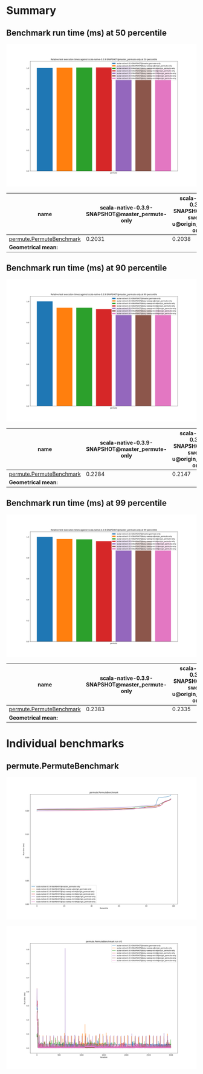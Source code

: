 # Summary
## Benchmark run time (ms) at 50 percentile 
![Chart](relative_percentile_50.png)

|name | scala-native-0.3.9-SNAPSHOT@master_permute-only | scala-native-0.3.9-SNAPSHOT@lazy-sweep-u@origin_permute-only |  | scala-native-0.3.9-SNAPSHOT@lazy-sweep-min4@origin_permute-only |  | scala-native-0.3.9-SNAPSHOT@lazy-sweep-min8@origin_permute-only |  | scala-native-0.3.9-SNAPSHOT@lazy-sweep-min16@origin_permute-only |  | scala-native-0.3.9-SNAPSHOT@lazy-sweep-min32@origin_permute-only |  | scala-native-0.3.9-SNAPSHOT@lazy-sweep-min64@origin_permute-only | |
| -- | -- | -- | -- | -- | -- | -- | -- | -- | -- | -- | -- | -- | -- |
|[permute.PermuteBenchmark](#permutepermutebenchmark)|0.2031|0.2038|+0.38%|0.2040|+0.48%|0.2042|+0.58%|0.2064|+1.66%|0.2018|__-0.63%__|0.2014|__-0.84%__|
| __Geometrical mean:__|| |+0.38%| |+0.48%| |+0.58%| |+1.66%| |__-0.63%__| |__-0.84%__|
## Benchmark run time (ms) at 90 percentile 
![Chart](relative_percentile_90.png)

|name | scala-native-0.3.9-SNAPSHOT@master_permute-only | scala-native-0.3.9-SNAPSHOT@lazy-sweep-u@origin_permute-only |  | scala-native-0.3.9-SNAPSHOT@lazy-sweep-min4@origin_permute-only |  | scala-native-0.3.9-SNAPSHOT@lazy-sweep-min8@origin_permute-only |  | scala-native-0.3.9-SNAPSHOT@lazy-sweep-min16@origin_permute-only |  | scala-native-0.3.9-SNAPSHOT@lazy-sweep-min32@origin_permute-only |  | scala-native-0.3.9-SNAPSHOT@lazy-sweep-min64@origin_permute-only | |
| -- | -- | -- | -- | -- | -- | -- | -- | -- | -- | -- | -- | -- | -- |
|[permute.PermuteBenchmark](#permutepermutebenchmark)|0.2284|0.2147|__-5.99%__|0.2145|__-6.08%__|0.2116|__-7.35%__|0.2145|__-6.06%__|0.2108|__-7.68%__|0.2102|__-7.97%__|
| __Geometrical mean:__|| |__-5.99%__| |__-6.08%__| |__-7.35%__| |__-6.06%__| |__-7.68%__| |__-7.97%__|
## Benchmark run time (ms) at 99 percentile 
![Chart](relative_percentile_99.png)

|name | scala-native-0.3.9-SNAPSHOT@master_permute-only | scala-native-0.3.9-SNAPSHOT@lazy-sweep-u@origin_permute-only |  | scala-native-0.3.9-SNAPSHOT@lazy-sweep-min4@origin_permute-only |  | scala-native-0.3.9-SNAPSHOT@lazy-sweep-min8@origin_permute-only |  | scala-native-0.3.9-SNAPSHOT@lazy-sweep-min16@origin_permute-only |  | scala-native-0.3.9-SNAPSHOT@lazy-sweep-min32@origin_permute-only |  | scala-native-0.3.9-SNAPSHOT@lazy-sweep-min64@origin_permute-only | |
| -- | -- | -- | -- | -- | -- | -- | -- | -- | -- | -- | -- | -- | -- |
|[permute.PermuteBenchmark](#permutepermutebenchmark)|0.2383|0.2335|__-2.02%__|0.2326|__-2.37%__|0.2287|__-4.03%__|0.2313|__-2.92%__|0.2289|__-3.93%__|0.2274|__-4.59%__|
| __Geometrical mean:__|| |__-2.02%__| |__-2.37%__| |__-4.03%__| |__-2.92%__| |__-3.93%__| |__-4.59%__|
# Individual benchmarks
## permute.PermuteBenchmark
![Chart](percentile_permute.PermuteBenchmark.png)

![Chart](example_run_3_permute.PermuteBenchmark.png)


